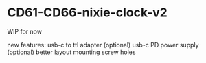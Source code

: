 # CD61-CD66-nixie-clock-v2
WIP for now

new features:
usb-c to ttl adapter (optional)
usb-c PD power supply (optional)
better layout
mounting screw holes
